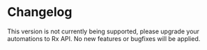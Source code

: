 # Changelog
This version is not currently being supported, please upgrade your automations to Rx API. No new features or bugfixes will be applied.